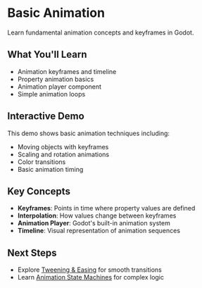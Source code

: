 # Basic Animation

Learn fundamental animation concepts and keyframes in Godot.

<!-- embed-gdEmbed:  scenes/animation/basic_animation/basic_animation_demo -->

## What You'll Learn

- Animation keyframes and timeline
- Property animation basics
- Animation player component
- Simple animation loops

## Interactive Demo

This demo shows basic animation techniques including:
- Moving objects with keyframes
- Scaling and rotation animations
- Color transitions
- Basic animation timing


## Key Concepts

- **Keyframes**: Points in time where property values are defined
- **Interpolation**: How values change between keyframes
- **Animation Player**: Godot's built-in animation system
- **Timeline**: Visual representation of animation sequences

## Next Steps

- Explore [Tweening & Easing](../tweening/) for smooth transitions
- Learn [Animation State Machines](../state_machines/) for complex logic
